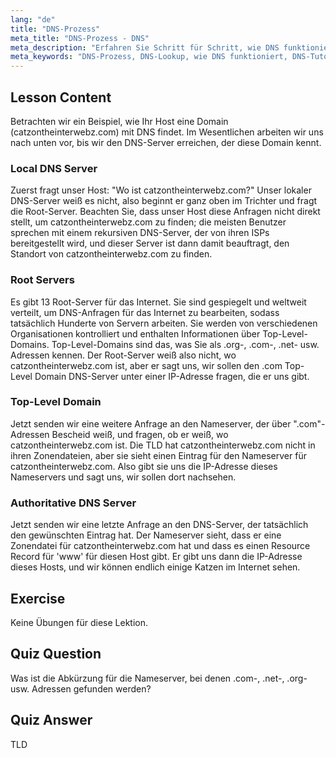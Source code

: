 ```yaml
---
lang: "de"
title: "DNS-Prozess"
meta_title: "DNS-Prozess - DNS"
meta_description: "Erfahren Sie Schritt für Schritt, wie DNS funktioniert, von Root-Servern bis hin zu autoritativem DNS. Verstehen Sie den DNS-Lookup-Prozess für Anfänger und fortgeschrittene Benutzer."
meta_keywords: "DNS-Prozess, DNS-Lookup, wie DNS funktioniert, DNS-Tutorial, DNS für Anfänger, Linux DNS, TLD, Root-Server"
---
```


## Lesson Content

Betrachten wir ein Beispiel, wie Ihr Host eine Domain (catzontheinterwebz.com) mit DNS findet. Im Wesentlichen arbeiten wir uns nach unten vor, bis wir den DNS-Server erreichen, der diese Domain kennt.

### Local DNS Server

Zuerst fragt unser Host: "Wo ist catzontheinterwebz.com?" Unser lokaler DNS-Server weiß es nicht, also beginnt er ganz oben im Trichter und fragt die Root-Server. Beachten Sie, dass unser Host diese Anfragen nicht direkt stellt, um catzontheinterwebz.com zu finden; die meisten Benutzer sprechen mit einem rekursiven DNS-Server, der von ihren ISPs bereitgestellt wird, und dieser Server ist dann damit beauftragt, den Standort von catzontheinterwebz.com zu finden.

### Root Servers

Es gibt 13 Root-Server für das Internet. Sie sind gespiegelt und weltweit verteilt, um DNS-Anfragen für das Internet zu bearbeiten, sodass tatsächlich Hunderte von Servern arbeiten. Sie werden von verschiedenen Organisationen kontrolliert und enthalten Informationen über Top-Level-Domains. Top-Level-Domains sind das, was Sie als .org-, .com-, .net- usw. Adressen kennen. Der Root-Server weiß also nicht, wo catzontheinterwebz.com ist, aber er sagt uns, wir sollen den .com Top-Level Domain DNS-Server unter einer IP-Adresse fragen, die er uns gibt.

### Top-Level Domain

Jetzt senden wir eine weitere Anfrage an den Nameserver, der über ".com"-Adressen Bescheid weiß, und fragen, ob er weiß, wo catzontheinterwebz.com ist. Die TLD hat catzontheinterwebz.com nicht in ihren Zonendateien, aber sie sieht einen Eintrag für den Nameserver für catzontheinterwebz.com. Also gibt sie uns die IP-Adresse dieses Nameservers und sagt uns, wir sollen dort nachsehen.

### Authoritative DNS Server

Jetzt senden wir eine letzte Anfrage an den DNS-Server, der tatsächlich den gewünschten Eintrag hat. Der Nameserver sieht, dass er eine Zonendatei für catzontheinterwebz.com hat und dass es einen Resource Record für 'www' für diesen Host gibt. Er gibt uns dann die IP-Adresse dieses Hosts, und wir können endlich einige Katzen im Internet sehen.

## Exercise

Keine Übungen für diese Lektion.

## Quiz Question

Was ist die Abkürzung für die Nameserver, bei denen .com-, .net-, .org- usw. Adressen gefunden werden?

## Quiz Answer

TLD
